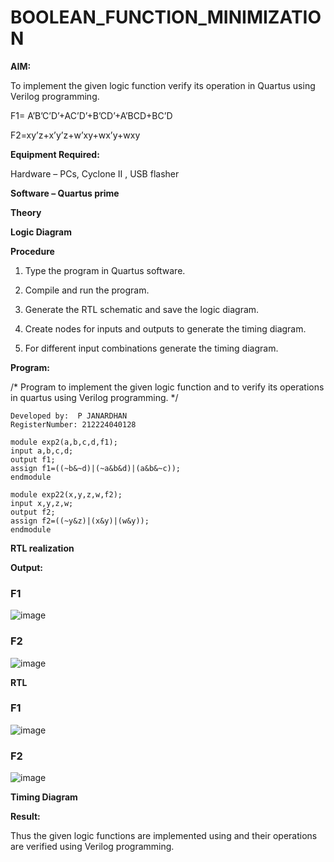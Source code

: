 # BOOLEAN_FUNCTION_MINIMIZATION

**AIM:**

To implement the given logic function verify its operation in Quartus using Verilog programming.

F1= A’B’C’D’+AC’D’+B’CD’+A’BCD+BC’D 

F2=xy’z+x’y’z+w’xy+wx’y+wxy

**Equipment Required:**

Hardware – PCs, Cyclone II , USB flasher

**Software – Quartus prime**

**Theory**

**Logic Diagram**

**Procedure**

1.	Type the program in Quartus software.

2.	Compile and run the program.

3.	Generate the RTL schematic and save the logic diagram.

4.	Create nodes for inputs and outputs to generate the timing diagram.

5.	For different input combinations generate the timing diagram.


**Program:**

/* Program to implement the given logic function and to verify its operations in quartus using Verilog programming. */
```
Developed by:  P JANARDHAN
RegisterNumber: 212224040128
```

```
module exp2(a,b,c,d,f1);
input a,b,c,d;
output f1;
assign f1=((~b&~d)|(~a&b&d)|(a&b&~c));
endmodule
```
```
module exp22(x,y,z,w,f2);
input x,y,z,w;
output f2;
assign f2=((~y&z)|(x&y)|(w&y));
endmodule
```
**RTL realization**

**Output:**
### F1

![image](https://github.com/user-attachments/assets/decef45d-be08-44a9-9746-42b5c3dc8cbc)

### F2
![image](https://github.com/user-attachments/assets/177af588-334c-4389-a571-2fd559c5da90)


**RTL**
### F1

![image](https://github.com/user-attachments/assets/868ffca8-a2f3-44e8-a8b8-3bfed328b452)

### F2
![image](https://github.com/user-attachments/assets/fa2da9bc-1018-4092-9851-79395262902d)



**Timing Diagram**

**Result:**

Thus the given logic functions are implemented using and their operations are verified using Verilog programming.

